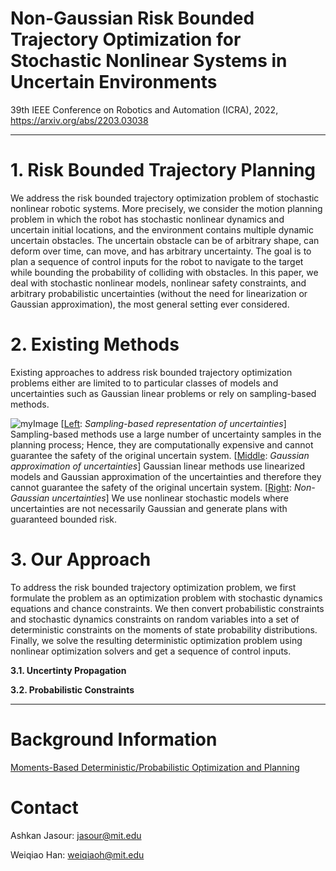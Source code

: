 # Non-Gaussian  Risk  Bounded  Trajectory  Optimization  for  Stochastic Nonlinear  Systems  in  Uncertain  Environments

39th IEEE Conference on Robotics and Automation (ICRA), 2022, https://arxiv.org/abs/2203.03038

---

# 1. Risk Bounded Trajectory Planning

We address the risk bounded trajectory optimization problem of stochastic nonlinear robotic systems. More precisely, we consider the motion planning problem in which the robot has stochastic nonlinear dynamics and uncertain initial locations, and the environment contains multiple dynamic
uncertain obstacles. The uncertain obstacle can be of arbitrary shape, can deform over time, can move, and has arbitrary uncertainty. The goal is to plan a sequence of control inputs for the robot to navigate to the target while bounding the probability of colliding with obstacles. In this paper, we deal with stochastic nonlinear models, nonlinear safety constraints, and arbitrary probabilistic uncertainties (without the need for linearization or Gaussian approximation), the most general setting ever considered.


# 2. Existing Methods

Existing approaches to address risk bounded trajectory optimization problems either are limited to to particular classes of models and uncertainties such as Gaussian linear problems or rely on sampling-based methods.


![myImage](https://github.com/jasour/Non-Gaussian_Risk-Bounded_TrajOpt/blob/main/Animations/Uncertainty_Propagation.gif)
[<ins>Left</ins>: *Sampling-based representation of uncertainties*] Sampling-based methods use a large number of uncertainty samples in the planning process; Hence, they are computationally expensive and cannot guarantee the safety of the original uncertain system.
[<ins>Middle</ins>: *Gaussian approximation of uncertainties*] Gaussian linear methods use linearized models and Gaussian approximation of the uncertainties and therefore they cannot guarantee the safety of the original uncertain system.
[<ins>Right</ins>: *Non-Gaussian uncertainties*] We use nonlinear stochastic models where uncertainties are not necessarily Gaussian and generate plans with guaranteed bounded risk.

# 3. Our Approach

To address the risk bounded trajectory optimization problem, we first formulate the problem as an optimization problem with stochastic dynamics equations and chance constraints. We then convert probabilistic constraints and stochastic dynamics constraints on random variables into a set of deterministic
constraints on the moments of state probability distributions. Finally, we solve the resulting deterministic optimization problem using nonlinear optimization solvers and get a sequence of control inputs.

**3.1. Uncertinty Propagation**

**3.2. Probabilistic Constraints**

---

# Background Information

[Moments-Based Deterministic/Probabilistic Optimization and Planning](https://ocw.mit.edu/courses/16-s498-risk-aware-and-robust-nonlinear-planning-fall-2019/)


# Contact


Ashkan Jasour: jasour@mit.edu

Weiqiao Han: weiqiaoh@mit.edu


